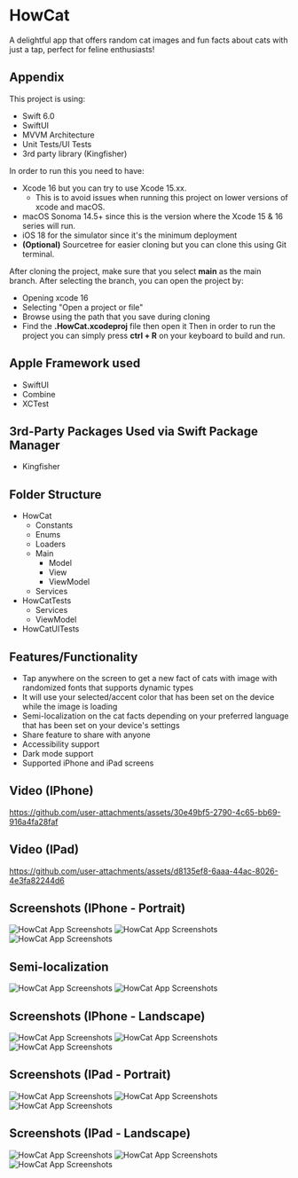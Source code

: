 # HowCat
A delightful app that offers random cat images and fun facts about cats with just a tap, perfect for feline enthusiasts!

## Appendix

This project is using:
- Swift 6.0
- SwiftUI
- MVVM Architecture
- Unit Tests/UI Tests
- 3rd party library (Kingfisher)

In order to run this you need to have:
- Xcode 16 but you can try to use Xcode 15.xx.
    - This is to avoid issues when running this project on lower versions of xcode and macOS.
- macOS Sonoma 14.5+ since this is the version where the Xcode 15 & 16 series will run.
- iOS 18 for the simulator since it's the minimum deployment
- __(Optional)__ Sourcetree for easier cloning but you can clone this using Git terminal.

After cloning the project, make sure that you select __main__ as the main branch.
After selecting the branch, you can open the project by:
- Opening xcode 16
- Selecting "Open a project or file"
- Browse using the path that you save during cloning
- Find the __.HowCat.xcodeproj__ file then open it
Then in order to run the project you can simply press __ctrl + R__ on your keyboard to build and run.

## Apple Framework used
- SwiftUI
- Combine
- XCTest

## 3rd-Party Packages Used via Swift Package Manager
- Kingfisher

## Folder Structure
- HowCat
  - Constants
  - Enums
  - Loaders
  - Main
    - Model
    - View
    - ViewModel
  - Services
- HowCatTests
  - Services
  - ViewModel
- HowCatUITests

## Features/Functionality

- Tap anywhere on the screen to get a new fact of cats with image with randomized fonts that supports dynamic types
- It will use your selected/accent color that has been set on the device while the image is loading
- Semi-localization on the cat facts depending on your preferred language that has been set on your device's settings
- Share feature to share with anyone
- Accessibility support
- Dark mode support
- Supported iPhone and iPad screens

## Video (IPhone)
https://github.com/user-attachments/assets/30e49bf5-2790-4c65-bb69-916a4fa28faf

## Video (IPad)
https://github.com/user-attachments/assets/d8135ef8-6aaa-44ac-8026-4e3fa82244d6

## Screenshots (IPhone - Portrait)
![HowCat App Screenshots](https://i.ibb.co/sJkNPNH/Intro-Portrait.png)
![HowCat App Screenshots](https://i.ibb.co/2t0ZP26/Fact-Portrait.png)
![HowCat App Screenshots](https://i.ibb.co/xSd6htM/Fact-Loading-Portrait.png)

## Semi-localization
![HowCat App Screenshots](https://i.ibb.co/jHnJ49S/Semi-localization-Settings.png)
![HowCat App Screenshots](https://i.ibb.co/YBJ5kBW/Semi-localization-in-action.png)

## Screenshots (IPhone - Landscape)
![HowCat App Screenshots](https://i.ibb.co/ck79HT8/Intro-Landscape.png)
![HowCat App Screenshots](https://i.ibb.co/SXdB5BR/Fact-Landscape.png)
![HowCat App Screenshots](https://i.ibb.co/yPMMk6f/Fact-Loading-Landscape.png)

## Screenshots (IPad - Portrait)
![HowCat App Screenshots](https://i.ibb.co/CKKrPHK/Intro-Portrait.png)
![HowCat App Screenshots](https://i.ibb.co/p3Ckvr3/Fact-Portrait.png)
![HowCat App Screenshots](https://i.ibb.co/JKp935g/Fact-Loading-Portrait.png)

## Screenshots (IPad - Landscape)
![HowCat App Screenshots](https://i.ibb.co/7zkp9Gp/Intro-Landscape.png)
![HowCat App Screenshots](https://i.ibb.co/NjLcLbc/Fact-Landscape.png)
![HowCat App Screenshots](https://i.ibb.co/DzJZ3T4/Fact-Loading-Landspace.png)
